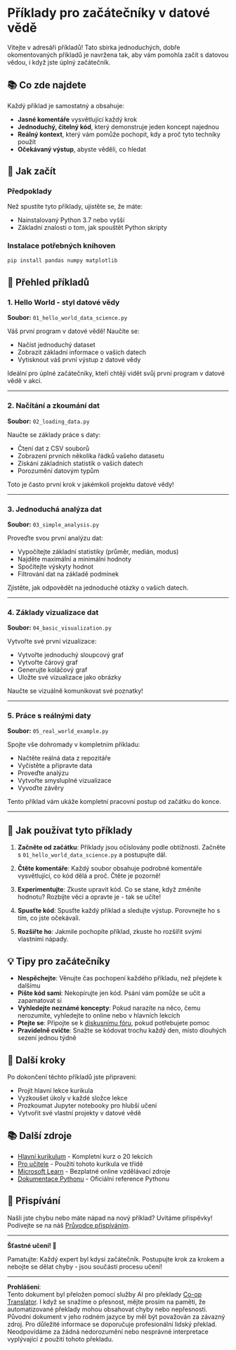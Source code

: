 <!--
CO_OP_TRANSLATOR_METADATA:
{
  "original_hash": "9bef7fd96c8f262339933117d9b3e342",
  "translation_date": "2025-10-03T13:06:44+00:00",
  "source_file": "examples/README.md",
  "language_code": "cs"
}
-->
# Příklady pro začátečníky v datové vědě

Vítejte v adresáři příkladů! Tato sbírka jednoduchých, dobře okomentovaných příkladů je navržena tak, aby vám pomohla začít s datovou vědou, i když jste úplný začátečník.

## 📚 Co zde najdete

Každý příklad je samostatný a obsahuje:
- **Jasné komentáře** vysvětlující každý krok
- **Jednoduchý, čitelný kód**, který demonstruje jeden koncept najednou
- **Reálný kontext**, který vám pomůže pochopit, kdy a proč tyto techniky použít
- **Očekávaný výstup**, abyste věděli, co hledat

## 🚀 Jak začít

### Předpoklady
Než spustíte tyto příklady, ujistěte se, že máte:
- Nainstalovaný Python 3.7 nebo vyšší
- Základní znalosti o tom, jak spouštět Python skripty

### Instalace potřebných knihoven
```bash
pip install pandas numpy matplotlib
```

## 📖 Přehled příkladů

### 1. Hello World - styl datové vědy
**Soubor:** `01_hello_world_data_science.py`

Váš první program v datové vědě! Naučíte se:
- Načíst jednoduchý dataset
- Zobrazit základní informace o vašich datech
- Vytisknout váš první výstup z datové vědy

Ideální pro úplné začátečníky, kteří chtějí vidět svůj první program v datové vědě v akci.

---

### 2. Načítání a zkoumání dat
**Soubor:** `02_loading_data.py`

Naučte se základy práce s daty:
- Čtení dat z CSV souborů
- Zobrazení prvních několika řádků vašeho datasetu
- Získání základních statistik o vašich datech
- Porozumění datovým typům

Toto je často první krok v jakémkoli projektu datové vědy!

---

### 3. Jednoduchá analýza dat
**Soubor:** `03_simple_analysis.py`

Proveďte svou první analýzu dat:
- Vypočítejte základní statistiky (průměr, medián, modus)
- Najděte maximální a minimální hodnoty
- Spočítejte výskyty hodnot
- Filtrování dat na základě podmínek

Zjistěte, jak odpovědět na jednoduché otázky o vašich datech.

---

### 4. Základy vizualizace dat
**Soubor:** `04_basic_visualization.py`

Vytvořte své první vizualizace:
- Vytvořte jednoduchý sloupcový graf
- Vytvořte čárový graf
- Generujte koláčový graf
- Uložte své vizualizace jako obrázky

Naučte se vizuálně komunikovat své poznatky!

---

### 5. Práce s reálnými daty
**Soubor:** `05_real_world_example.py`

Spojte vše dohromady v kompletním příkladu:
- Načtěte reálná data z repozitáře
- Vyčistěte a připravte data
- Proveďte analýzu
- Vytvořte smysluplné vizualizace
- Vyvoďte závěry

Tento příklad vám ukáže kompletní pracovní postup od začátku do konce.

---

## 🎯 Jak používat tyto příklady

1. **Začněte od začátku**: Příklady jsou očíslovány podle obtížnosti. Začněte s `01_hello_world_data_science.py` a postupujte dál.

2. **Čtěte komentáře**: Každý soubor obsahuje podrobné komentáře vysvětlující, co kód dělá a proč. Čtěte je pozorně!

3. **Experimentujte**: Zkuste upravit kód. Co se stane, když změníte hodnotu? Rozbijte věci a opravte je - tak se učíte!

4. **Spusťte kód**: Spusťte každý příklad a sledujte výstup. Porovnejte ho s tím, co jste očekávali.

5. **Rozšiřte ho**: Jakmile pochopíte příklad, zkuste ho rozšířit svými vlastními nápady.

## 💡 Tipy pro začátečníky

- **Nespěchejte**: Věnujte čas pochopení každého příkladu, než přejdete k dalšímu
- **Pište kód sami**: Nekopírujte jen kód. Psání vám pomůže se učit a zapamatovat si
- **Vyhledejte neznámé koncepty**: Pokud narazíte na něco, čemu nerozumíte, vyhledejte to online nebo v hlavních lekcích
- **Ptejte se**: Připojte se k [diskusnímu fóru](https://github.com/microsoft/Data-Science-For-Beginners/discussions), pokud potřebujete pomoc
- **Pravidelně cvičte**: Snažte se kódovat trochu každý den, místo dlouhých sezení jednou týdně

## 🔗 Další kroky

Po dokončení těchto příkladů jste připraveni:
- Projít hlavní lekce kurikula
- Vyzkoušet úkoly v každé složce lekce
- Prozkoumat Jupyter notebooky pro hlubší učení
- Vytvořit své vlastní projekty v datové vědě

## 📚 Další zdroje

- [Hlavní kurikulum](../README.md) - Kompletní kurz o 20 lekcích
- [Pro učitele](../for-teachers.md) - Použití tohoto kurikula ve třídě
- [Microsoft Learn](https://docs.microsoft.com/learn/) - Bezplatné online vzdělávací zdroje
- [Dokumentace Pythonu](https://docs.python.org/3/) - Oficiální reference Pythonu

## 🤝 Přispívání

Našli jste chybu nebo máte nápad na nový příklad? Uvítáme příspěvky! Podívejte se na náš [Průvodce přispíváním](../CONTRIBUTING.md).

---

**Šťastné učení! 🎉**

Pamatujte: Každý expert byl kdysi začátečník. Postupujte krok za krokem a nebojte se dělat chyby - jsou součástí procesu učení!

---

**Prohlášení**:  
Tento dokument byl přeložen pomocí služby AI pro překlady [Co-op Translator](https://github.com/Azure/co-op-translator). I když se snažíme o přesnost, mějte prosím na paměti, že automatizované překlady mohou obsahovat chyby nebo nepřesnosti. Původní dokument v jeho rodném jazyce by měl být považován za závazný zdroj. Pro důležité informace se doporučuje profesionální lidský překlad. Neodpovídáme za žádná nedorozumění nebo nesprávné interpretace vyplývající z použití tohoto překladu.
